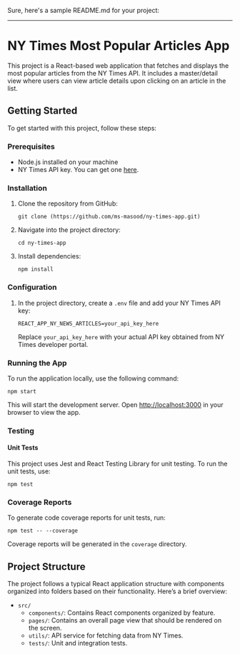Sure, here's a sample README.md for your project:

---

# NY Times Most Popular Articles App

This project is a React-based web application that fetches and displays the most popular articles from the NY Times API. It includes a master/detail view where users can view article details upon clicking on an article in the list.

## Getting Started

To get started with this project, follow these steps:

### Prerequisites

- Node.js installed on your machine
- NY Times API key. You can get one [here](https://developer.nytimes.com/get-started).

### Installation

1. Clone the repository from GitHub:
   ```
   git clone (https://github.com/ms-masood/ny-times-app.git)
   ```
2. Navigate into the project directory:
   ```
   cd ny-times-app
   ```
3. Install dependencies:
   ```
   npm install
   ```

### Configuration

1. In the project directory, create a `.env` file and add your NY Times API key:
   ```
   REACT_APP_NY_NEWS_ARTICLES=your_api_key_here
   ```
   Replace `your_api_key_here` with your actual API key obtained from NY Times developer portal.

### Running the App

To run the application locally, use the following command:
   ```
   npm start
   ```
   This will start the development server. Open [http://localhost:3000](http://localhost:3000) in your browser to view the app.

### Testing

#### Unit Tests

This project uses Jest and React Testing Library for unit testing. To run the unit tests, use:
   ```
   npm test
   ```
### Coverage Reports

To generate code coverage reports for unit tests, run:
   ```
   npm test -- --coverage
   ```
   Coverage reports will be generated in the `coverage` directory.

## Project Structure

The project follows a typical React application structure with components organized into folders based on their functionality. Here’s a brief overview:

- `src/`
  - `components/`: Contains React components organized by feature.
  - `pages/`: Contains an overall page view that should be rendered on the screen.
  - `utils/`: API service for fetching data from NY Times.
  - `tests/`: Unit and integration tests.

